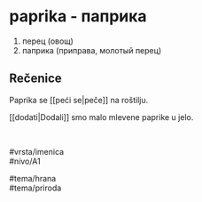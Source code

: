 # paprika - паприка

1. перец (овощ)  
2. паприка (приправа, молотый перец)  

## Rečenice

Paprika se [[peći se|peče]] na roštilju.  

[[dodati|Dodali]] smo malo mlevene paprike u jelo.  

<br>

#vrsta/imenica  
#nivo/A1  

#tema/hrana  
#tema/priroda  
